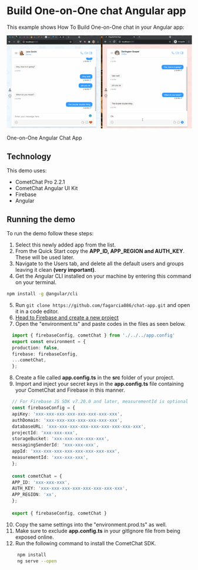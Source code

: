 # Build One-on-One chat Angular app

This example shows How To Build One-on-One chat in your Angular app:

![One-on-One chat App](./screenshots/0.gif)
<figcaption>One-on-One Angular Chat App</figcaption>


## Technology
This demo uses:

* CometChat Pro 2.2.1
* CometChat Angular UI Kit
* Firebase
* Angular

## Running the demo

To run the demo follow these steps:

1. Select this newly added app from the list.
2. From the Quick Start copy the **APP_ID, APP_REGION and AUTH_KEY**. These will be used later.
3. Navigate to the Users tab, and delete all the default users and groups leaving it clean **(very important)**.
4. Get the Angular CLI installed on your machine by entering this command on your terminal.
  ```sh
  npm install -g @angular/cli
  ```
5. Run `git clone https://github.com/fagarcia086/chat-app.git` and open it in a code editor.
6. [Head to Firebase and create a new project](https://console.firebase.google.com)
7. Open the "environment.ts" and paste codes in the files as seen below.
  ```ts    
    import { firebaseConfig, cometChat } from './../../app.config'
    export const environment = {
    production: false,
    firebase: firebaseConfig,
    ...cometChat,
    };
  ```
8. Create a file called **app.config.ts** in the **src** folder of your project.
9. Import and inject your secret keys in the **app.config.ts** file containing your CometChat and Firebase in this manner.
  ```ts    
    // For Firebase JS SDK v7.20.0 and later, measurementId is optional
    const firebaseConfig = {
    apiKey: 'xxx-xxx-xxx-xxx-xxx-xxx-xxx-xxx',
    authDomain: 'xxx-xxx-xxx-xxx-xxx-xxx-xxx',
    databaseURL: 'xxx-xxx-xxx-xxx-xxx-xxx-xxx-xxx-xxx',
    projectId: 'xxx-xxx-xxx',
    storageBucket: 'xxx-xxx-xxx-xxx-xxx',
    messagingSenderId: 'xxx-xxx-xxx',
    appId: 'xxx-xxx-xxx-xxx-xxx-xxx-xxx-xxx',
    measurementId: 'xxx-xxx-xxx',
    };

    const cometChat = {
    APP_ID: 'xxx-xxx-xxx',
    AUTH_KEY: 'xxx-xxx-xxx-xxx-xxx-xxx-xxx-xxx',
    APP_REGION: 'xx',
    };

    export { firebaseConfig, cometChat }
  ```
10. Copy the same settings into the "environment.prod.ts" as well.
11. Make sure to exclude **app.config.ts** in your gitIgnore file from being exposed online.
12. Run the following command to install the CometChat SDK.

```sh
    npm install
    ng serve --open
```